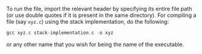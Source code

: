 To run the file, import the relevant header by specifying its entire file path (or use double quotes if it is present in the same directory).
For compiling a file (say ```xyz.c```) using the stack implementation, do the following:
```c
gcc xyz.c stack-implementation.c -o xyz
```
or any other name that you wish for being the name of the executable.
